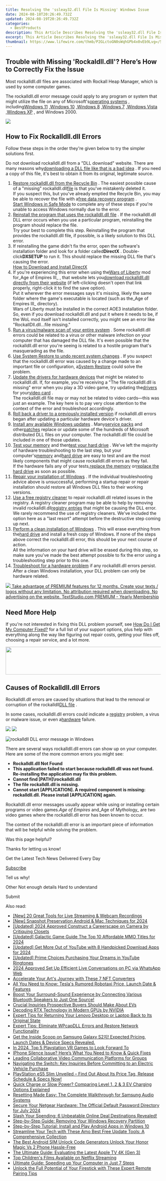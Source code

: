 ```yaml
---
title: Resolving the 'ssleay32.dll File Is Missing' Windows Issue
date: 2024-08-18T20:26:49.732Z
updated: 2024-08-19T20:26:49.732Z
categories:
  - BestProducts
description: This Article Describes Resolving the 'ssleay32.dll File Is Missing' Windows Issue
excerpt: This Article Describes Resolving the 'ssleay32.dll File Is Missing' Windows Issue
thumbnail: https://www.lifewire.com/thmb/P2GLctoGN0sWqhGPb4x0vEb9Lvg=/540x405/filters:no_upscale():max_bytes(150000):strip_icc():format(webp)/ssleay32-dll-error-message-59b0520103f40200111216bf.png
---
```


## Trouble with Missing 'Rockaldll.dll'? Here’s How to Correctly Fix the Issue
 Most rockalldll.dll files are associated with Rockall Heap Manager, which is used by some computer games.  

 The rockalldll.dll error message could apply to any program or system that might utilize the file on any of Microsoft's[operating systems](https://www.lifewire.com/operating-systems-2625912) , including[Windows 11](https://www.lifewire.com/windows-11-5188930) ,[Windows 10](https://www.lifewire.com/windows-10-2626217) ,[Windows 8](https://www.lifewire.com/windows-8-2626235) ,[Windows 7](https://www.lifewire.com/windows-7-2626265) ,[Windows Vista](https://www.lifewire.com/windows-vista-2626311) ,[Windows XP](https://www.lifewire.com/windows-xp-2626354) , and Windows 2000.

<!-- affiliate ads begin -->
<a href="https://shop.incomedia.eu/order/checkout.php?PRODS=14095146&QTY=1&AFFILIATE=108875&CART=1"><img src="https://secure.2checkout.com/images/merchant/8b6cc3ee5ec407721ce3bf5ff4c0f56b/PRO_BUY_728x90-EN.jpg" border="0"></a>
<!-- affiliate ads end -->
## How to Fix Rockalldll.dll Errors

 Follow these steps in the order they're given below to try the simpler solutions first.

 Do not download rockalldll.dll from a "DLL download" website. There are many reasons why[downloading a DLL file like that is a bad idea](https://www.lifewire.com/important-reasons-not-to-download-dll-files-2624455) . If you need a copy of this file, it's best to obtain it from its original, legitimate source.

1. [Restore rockalldll.dll from the Recycle Bin](https://www.lifewire.com/how-to-restore-deleted-files-from-the-recycle-bin-2624515) . The easiest possible cause of a "missing" rockalldll.dll[file](https://www.lifewire.com/what-is-a-file-2625878) is that you've mistakenly deleted it.  
 If you suspect this, but you've already emptied the Recycle Bin, you may be able to recover the file with a[free data recovery program](https://www.lifewire.com/free-data-recovery-software-tools-2622893) .  
[Start Windows in Safe Mode](https://www.lifewire.com/how-do-i-start-windows-in-safe-mode-2624480) to complete any of these steps if you're unable to access Windows normally due to the error.
2. [Reinstall the program that uses the rockalldll.dll file](https://www.lifewire.com/what-is-the-proper-way-to-reinstall-a-software-program-2624478) . If the rockalldll.dll DLL error occurs when you use a particular program, reinstalling the program should replace the file.  
 Try your best to complete this step. Reinstalling the program that provides the rockalldll.dll file, if possible, is a likely solution to this DLL error.
3. If reinstalling the game didn't fix the error, open the software's installation folder and look for a folder called**DirectX** . Double-click**DXSETUP** to run it. This should replace the missing DLL file that's causing the error.  
[How to Download and Install DirectX](https://www.lifewire.com/how-to-download-install-directx-2624489)
4. If you're experiencing this error when using the[Wars of Liberty](http://aoe3wol.com/) mod for_Age of Empires III_ , that website lets you[download rockalldll.dll directly from their website](http://aoe3wol.com/files/rockalldll.dll) (if left-clicking doesn't open that link properly, right-click it to find the save option).  
 Put it wherever the error messages says it's missing, likely the same folder where the game's executable is located (such as the_Age of Empires III_ directory).  
 Wars of Liberty must be installed in the correct AOE3 installation folder. So, even if you download rockalldll.dll and put it where it needs to be, if the WoL mod itself isn't installed correctly, you might see an error like "RockallDll.dll...file missing."
5. [Run a virus/malware scan of your entire system](https://www.lifewire.com/properly-scan-your-computer-for-viruses-and-other-malware-2624526) . Some rockalldll.dll errors could be related to a virus or other malware infection on your computer that has damaged the DLL file. It's even possible that the rockalldll.dll error you're seeing is related to a hostile program that's masquerading as the file.
6. [Use System Restore to undo recent system changes](https://www.lifewire.com/how-to-use-system-restore-in-windows-2626131) . If you suspect that the rockalldll.dll error was caused by a change made to an important file or configuration, a[System Restore](https://www.lifewire.com/what-is-system-restore-2626022) could solve the problem.
7. [Update the drivers for hardware devices](https://www.lifewire.com/how-to-update-drivers-in-windows-2619214) that might be related to rockalldll.dll. If, for example, you're receiving a "The file rockalldll.dll is missing" error when you play a 3D video game, try updating the[drivers](https://www.lifewire.com/what-is-a-device-driver-2625796) for your[video card](https://www.lifewire.com/what-is-a-video-card-2618161) .  
 The rockalldll.dll file may or may not be related to video cards—this was just an example. The key here is to pay very close attention to the context of the error and troubleshoot accordingly.
8. [Roll back a driver to a previously installed version](https://www.lifewire.com/how-to-roll-back-a-driver-in-windows-2619217) if rockalldll.dll errors began after updating a particular hardware device's driver.
9. [Install any available Windows updates](https://www.lifewire.com/how-to-check-for-install-windows-updates-2624596) . Many[service packs](https://www.lifewire.com/what-is-a-service-pack-2626010) and other[patches](https://www.lifewire.com/what-is-a-patch-2625960) replace or update some of the hundreds of Microsoft distributed DLL files on your computer. The rockalldll.dll file could be included in one of those updates.
10. [Test your memory](https://www.lifewire.com/free-memory-test-programs-2626178) and then[test your hard drive](https://www.lifewire.com/free-hard-drive-testing-programs-2626183) . We've left the majority of hardware troubleshooting to the last step, but your computer's[memory](https://www.lifewire.com/what-is-random-access-memory-ram-2618159) and[hard drive](https://www.lifewire.com/what-is-a-hard-disk-drive-2618152) are easy to test and are the most likely components that might cause rockalldll.dll errors as they fail.  
 If the hardware fails any of your tests,[replace the memory](https://www.lifewire.com/how-to-replace-the-memory-ram-in-a-computer-2626201) or[replace the hard drive](https://www.lifewire.com/how-to-replace-a-hard-drive-2626200) as soon as possible.
11. [Repair your installation of Windows](https://www.lifewire.com/how-do-i-automatically-repair-windows-problems-2624907) . If the individual troubleshooting advice above is unsuccessful, performing a startup repair or repair installation should restore all Windows DLL files to their working versions.
12. [Use a free registry cleaner](https://www.lifewire.com/free-registry-cleaners-2626176) to repair rockalldll.dll related issues in the registry. A registry cleaner program may be able to help by removing invalid rockalldll.dll[registry entries](https://www.lifewire.com/what-is-a-registry-key-2625999) that might be causing the DLL error.  
 We rarely recommend the use of registry cleaners. We've included the option here as a "last resort" attempt before the destructive step coming up next.
13. [Perform a clean installation of Windows](https://www.lifewire.com/how-to-clean-install-windows-2624904) . This will erase everything from the[hard drive](https://www.lifewire.com/what-is-a-hard-disk-drive-2618152) and install a fresh copy of Windows. If none of the steps above correct the rockalldll.dll error, this should be your next course of action.  
 All the information on your hard drive will be erased during this step, so make sure you've made the best attempt possible to fix the error using a troubleshooting step prior to this one.
14. [Troubleshoot for a hardware problem](https://www.lifewire.com/fix-a-dll-issue-caused-by-a-hardware-problem-2624493) if any rockalldll.dll errors persist. After a clean Windows installation, your DLL problem can only be hardware related.

<!-- affiliate ads begin -->
<a href="https://secure.textstudio.com/order/checkout.php?PRODS=35633309&QTY=1&AFFILIATE=108875&CART=1"> <img src="https://secure.avangate.com/images/merchant/d6eb8222c9718486bdabce8b897380f7/products/3_premium-icon.png" border="0"> Take advantage of PREMIUM features for 12 months. 
Create your texts / logos without any limitation. 
No attribution required when downloading. 
No advertising on the website. 
 TextStudio.com  PREMIUM - Yearly Membership</a>
<!-- affiliate ads end -->
## Need More Help

 If you're not interested in fixing this DLL problem yourself, see [How Do I Get My Computer Fixed?](https://www.lifewire.com/how-do-i-get-my-computer-fixed-2625167) for a full list of your support options, plus help with everything along the way like figuring out repair costs, getting your files off, choosing a repair service, and a lot more.

<!-- affiliate ads begin -->
<a href="https://zonlipartnershipprogram.pxf.io/c/5597632/1596691/17882" target="_top" id="1596691"><img src="//a.impactradius-go.com/display-ad/17882-1596691" border="0" alt="" width="728" height="90"/></a><img height="0" width="0" src="https://imp.pxf.io/i/5597632/1596691/17882" style="position:absolute;visibility:hidden;" border="0" />
<!-- affiliate ads end -->
## Causes of Rockalldll.dll Errors

 Rockalldll.dll errors are caused by situations that lead to the removal or corruption of the rockalldll[DLL file](https://www.lifewire.com/what-is-a-dll-file-2625852) .

 In some cases, rockalldll.dll errors could indicate a ​[registry](https://www.lifewire.com/windows-registry-2625992) problem, a virus or malware issue, or even a[hardware](https://www.lifewire.com/computer-hardware-2625895) failure.

<!-- affiliate ads begin -->
<a href="https://shop.manycam.com/order/checkout.php?PRODS=17727588&QTY=1&AFFILIATE=108875&CART=1"><img src="https://secure.avangate.com/images/merchant/8230bea7d54bcdf99cdfe85cb07313d5/mcaffbanner600x500.png" border="0"></a>
<a href="https://shop.manycam.com/order/checkout.php?PRODS=17727588&QTY=1&AFFILIATE=108875&CART=1"><img src="https://secure.avangate.com/images/merchant/8230bea7d54bcdf99cdfe85cb07313d5/Affiliates_300x250px_valentinesday.png" border="0"></a>
<!-- affiliate ads end -->
![rockalldll DLL error message in Windows](https://www.lifewire.com/thmb/1KTw-6DRUiVQWvoZSMpYscJeDx4=/1500x0/filters:no_upscale():max_bytes(150000):strip_icc():format(webp)/rockalldll-dll-error-message-5aeb4f258023b90036b892cd.png)

 There are several ways rockalldll.dll errors can show up on your computer. Here are some of the more common errors you might see:

* **Rockalldll.dll Not Found**
* **This application failed to start because rockalldll.dll was not found. Re-installing the application may fix this problem.**
* **Cannot find \[PATH\]\\rockalldll.dll**
* **The file rockalldll.dll is missing.**
* **Cannot start \[APPLICATION\]. A required component is missing: rockalldll.dll. Please install \[APPLICATION\] again.**

 Rockalldll.dll error messages usually appear while using or installing certain programs or video games._Age of Empires_ and_Age of Mythology_ are two video games where the rockalldll.dll error has been known to occur.

 The context of the rockalldll.dll error is an important piece of information that will be helpful while solving the problem.

Was this page helpful?

Thanks for letting us know!

 Get the Latest Tech News Delivered Every Day

[Subscribe](https://www.lifewire.com/#)

Tell us why!

 Other  Not enough details  Hard to understand

 Submit

<ins class="adsbygoogle"
     style="display:block"
     data-ad-format="autorelaxed"
     data-ad-client="ca-pub-7571918770474297"
     data-ad-slot="1223367746"></ins>



<ins class="adsbygoogle"
     style="display:block"
     data-ad-client="ca-pub-7571918770474297"
     data-ad-slot="8358498916"
     data-ad-format="auto"
     data-full-width-responsive="true"></ins>

<span class="atpl-alsoreadstyle">Also read:</span>
<div><ul>
<li><a href="https://extra-resources.techidaily.com/new-20-great-tools-for-live-streaming-and-webcam-recordings/"><u>[New] 20 Great Tools for Live Streaming & Webcam Recordings</u></a></li>
<li><a href="https://snapchat-videos.techidaily.com/new-snapshot-preservation-android-and-mac-techniques-for-2024/"><u>[New] Snapshot Preservation  Android & Mac Techniques for 2024</u></a></li>
<li><a href="https://facebook-video-footage.techidaily.com/updated-2024-approved-construct-a-careerscape-on-camera-by-critiquing-closets/"><u>[Updated] 2024 Approved  Construct a Careerscape on Camera by Critiquing Closets</u></a></li>
<li><a href="https://screen-mirroring-recording.techidaily.com/updated-galactic-game-guide-the-top-10-affordable-mmo-titles-for-2024/"><u>[Updated] Galactic Game Guide  The Top 10 Affordable MMO Titles for 2024</u></a></li>
<li><a href="https://eaxpv-info.techidaily.com/updated-get-more-out-of-youtube-with-8-handpicked-download-apps-for-2024/"><u>[Updated] Get More Out of YouTube with 8 Handpicked Download Apps for 2024</u></a></li>
<li><a href="https://extra-approaches.techidaily.com/updated-prime-choices-purchasing-your-dreams-in-youtube-ringtones/"><u>[Updated] Prime Choices  Purchasing Your Dreams in YouTube Ringtones</u></a></li>
<li><a href="https://video-screen-grab.techidaily.com/2024-approved-set-up-efficient-live-conversations-on-pc-via-whatsapp-web/"><u>2024 Approved  Set Up Efficient Live Conversations on PC via WhatsApp Web</u></a></li>
<li><a href="https://extra-tips.techidaily.com/accelerate-your-arts-journey-with-these-7-nft-converters/"><u>Accelerate Your Art's Journey with These 7 NFT Converters</u></a></li>
<li><a href="https://technical-tips.techidaily.com/all-you-need-to-know-teslas-rumored-robotaxi-price-launch-date-and-features/"><u>All You Need to Know: Tesla's Rumored Robotaxi Price, Launch Date & Features</u></a></li>
<li><a href="https://technical-tips.techidaily.com/1722852004813-boost-your-surround-sound-experience-by-connecting-various-bluetooth-speakers-to-just-one-source/"><u>Boost Your Surround-Sound Experience by Connecting Various Bluetooth Speakers to Just One Source!</u></a></li>
<li><a href="https://technical-tips.techidaily.com/crucial-inquiries-prospective-buyers-should-make-about-evs/"><u>Crucial Inquiries Prospective Buyers Should Make About EVs</u></a></li>
<li><a href="https://technical-tips.techidaily.com/decoding-rtx-technology-in-modern-gpus-by-nvidia/"><u>Decoding RTX Technology in Modern GPUs by NVIDIA</u></a></li>
<li><a href="https://technical-tips.techidaily.com/expert-tips-for-returning-your-lenovo-desktop-or-laptop-back-to-its-original-state/"><u>Expert Tips for Returning Your Lenovo Desktop or Laptop Back to Its Original State</u></a></li>
<li><a href="https://technical-tips.techidaily.com/expert-tips-eliminate-wpcapdll-errors-and-restore-network-functionality/"><u>Expert Tips: Eliminate WPcapDLL Errors and Restore Network Functionality</u></a></li>
<li><a href="https://technical-tips.techidaily.com/1722879350096-get-the-inside-scoop-on-samsung-galaxy-s2-expected-pricing-launch-dates-and-device-specs-revealed/"><u>Get the Inside Scoop on Samsung Galaxy S2지! Expected Pricing, Launch Dates & Device Specs Revealed.</u></a></li>
<li><a href="https://some-approaches.techidaily.com/in-2024-top-5-playstation-vr-games-to-look-forward-to/"><u>In 2024, Top 5 Playstation VR Games to Look Forward To</u></a></li>
<li><a href="https://technical-tips.techidaily.com/iphone-silence-issue-heres-what-you-need-to-know-and-quick-fixes/"><u>IPhone Silence Issue? Here’s What You Need to Know & Quick Fixes</u></a></li>
<li><a href="https://technical-tips.techidaily.com/leading-collaborative-video-communication-platforms-for-groups/"><u>Leading Collaborative Video Communication Platforms for Groups</u></a></li>
<li><a href="https://technical-tips.techidaily.com/navigating-the-switch-key-inquiries-before-committing-to-an-electric-vehicle-purchase/"><u>Navigating the Switch: Key Inquiries Before Committing to an Electric Vehicle Purchase</u></a></li>
<li><a href="https://technical-tips.techidaily.com/playstation-es5-slim-unveiled-find-out-about-its-price-tag-release-schedule-and-specs-now/"><u>PlayStation eS5 Slim Unveiled – Find Out About Its Price Tag, Release Schedule & Specs Now!</u></a></li>
<li><a href="https://technical-tips.techidaily.com/quick-charge-or-slow-power-comparing-level-1-2-and-3-ev-charging-options-explained/"><u>Quick Charge or Slow Power? Comparing Level 1, 2 & 3 EV Charging Options Explained</u></a></li>
<li><a href="https://technical-tips.techidaily.com/resetting-made-easy-the-complete-walkthrough-for-samsung-audio-systems/"><u>Resetting Made Easy: The Complete Walkthrough for Samsung Audio Systems</u></a></li>
<li><a href="https://technical-tips.techidaily.com/secure-your-netgear-hardware-the-official-default-password-directory-for-july-2024/"><u>Secure Your Netgear Hardware: The Official Default Password Directory for July 2024</u></a></li>
<li><a href="https://technical-tips.techidaily.com/1722902338124-slash-your-spending-6-unbeatable-online-deal-destinations-revealed/"><u>Slash Your Spending: 6 Unbeatable Online Deal Destinations Revealed!</u></a></li>
<li><a href="https://technical-tips.techidaily.com/step-by-step-guide-removing-your-windows-recovery-partition/"><u>Step-by-Step Guide: Removing Your Windows Recovery Partition</u></a></li>
<li><a href="https://technical-tips.techidaily.com/step-by-step-tutorial-install-and-play-android-apps-in-windows-10/"><u>Step-by-Step Tutorial: Install and Play Android Apps in Windows 10</u></a></li>
<li><a href="https://technical-tips.techidaily.com/streamline-your-tech-with-these-amo-best-free-update-tools-a-comprehensive-collection/"><u>Streamline Your Tech with These Amo Best Free Update Tools: A Comprehensive Collection</u></a></li>
<li><a href="https://sim-unlock.techidaily.com/the-best-android-sim-unlock-code-generators-unlock-your-honor-magic-vs-2-phone-hassle-free-by-drfone-android/"><u>The Best Android SIM Unlock Code Generators Unlock Your Honor Magic Vs 2 Phone Hassle-Free</u></a></li>
<li><a href="https://tech-recovery.techidaily.com/the-ultimate-guide-evaluating-the-latest-apple-tv-4k-gen-3/"><u>The Ultimate Guide: Evaluating the Latest Apple TV 4K (Gen 3)</u></a></li>
<li><a href="https://technical-tips.techidaily.com/top-childrens-films-available-on-netflix-streaming/"><u>Top Children's Films Available on Netflix Streaming</u></a></li>
<li><a href="https://technical-tips.techidaily.com/1722880361311-ultimate-guide-speeding-up-your-computer-in-just-7-steps/"><u>Ultimate Guide: Speeding up Your Computer in Just 7 Steps</u></a></li>
<li><a href="https://technical-tips.techidaily.com/unlock-the-full-potential-of-your-firestick-with-these-expert-remote-pairing-tips/"><u>Unlock the Full Potential of Your Firestick with These Expert Remote Pairing Tips</u></a></li>
</ul></div>

